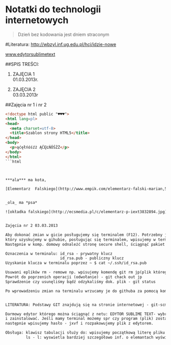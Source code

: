 # Notatki do technologii internetowych

>Dzień bez kodowania jest dniem straconym

#Literatura:
http://wbzyl.inf.ug.edu.pl/hcj/idzie-nowe

www.edytorsublimetext 

##SPIS TREŚCI:

1. ZAJĘCIA 1   
    01.03.2013r.

2. ZAJĘCIA 2    
    03.03.2013r





##Zajęcia nr 1 i nr 2

```html
<!doctype html public "♥♥♥">
<html lang=pl>
<head>
  <meta charset=utf-8>
  <title>Szablon strony HTML5</title>
</head>
<body>
  <p>ąćęłńóśźż ĄĆĘŁŃÓŚŹŻ</p>
</body>
</html>
```html



***ala*** ma kota,

[Elementarz  Falskiego](http://www.empik.com/elementarz-falski-marian,58100,ksiazka-p)


_ola_ ma *psa*

![okładka falskiego](http://ecsmedia.pl/c/elementarz-p-iext3832894.jpg)


Zajęcia nr 2 03.03.2013

Aby dokonać zmian w gicie posługujemy się terminalem (F12). Potrzebny jest klucz, 
który uzyskujemy w gihubie, posługując się terminalem, wpisujemy w terminal odpowiednie hasła. 
Następnie w komp. domowy odnależć stronę secure shell, ściągnąć pakiet i  wygenerować klucz. 

Oznaczenia w terminalu: id_rsa - prywatny klucz
                        id_rsa.pub - publiczny klucz
Uzyskanie klucza w terminalu poprzez ~ $ cat ~/.ssh/id_rsa.pub

Usuwani eplików rm - remowe np. wpisujemy komendę git rm jp(plik którego nazwe chcemy zmienić) zajecia1.md(nowa nazwa).
Powrót do poprzenich operacji (odwołanie) - git chack out jp
Sprawdzenie czy usunęliśmy bądź odzykaliśmy dok. plik - git status

Po wprowadzeniu zmian na terminalu wrzucamy je do githuba za pomocą komendy-git push


LITERATURA: Podstawy GIT znajdują się na stronie internetowej - git-scm.com

Darmowy edytor którego można ściągnąć z netu: EDYTOR SUBLIME TEXT- wybrać odpowiedni system do obsługi programu
i zainstalować. Jeśli mamy terminal możemy spr czy program (plik) został pobrany wpisujemy: ls cd Pobrane/ /Pobrane$ ls. 
następnie wpisujemy hasło - jxvf i rozpakowujemy plik z edytorem.

Obsługa: klawisz tabulacji służy do: wpisujemy początkową literę pliku wciskamy tab i nazwa sama się rowinie.
         ls - l: wyswietla bardziej szczegółowo inf. o elemantach wyświetlanych w terminalu.
         






